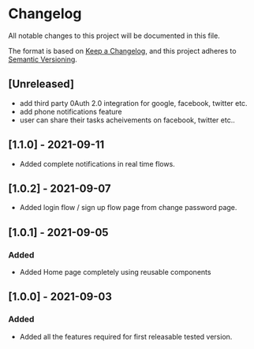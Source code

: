 # Changelog

All notable changes to this project will be documented in this file.

The format is based on [Keep a Changelog](https://keepachangelog.com/en/1.0.0/),
and this project adheres to [Semantic Versioning](https://semver.org/spec/v2.0.0.html).

## [Unreleased]

- add third party 0Auth 2.0 integration for google, facebook, twitter etc.
- add phone notifications feature
- user can share their tasks acheivements on facebook, twitter etc..

## [1.1.0] - 2021-09-11

- Added complete notifications in real time flows.

## [1.0.2] - 2021-09-07

- Added login flow / sign up flow page from change password page.

## [1.0.1] - 2021-09-05

### Added

- Added Home page completely using reusable components

## [1.0.0] - 2021-09-03

### Added

- Added all the features required for first releasable tested version.
